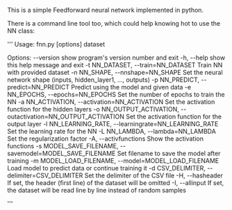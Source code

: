 This is a simple Feedforward neural network implemented in python.

There is a command line tool too, which could help knowing hot to use the NN class:

'''
Usage: fnn.py [options] dataset

Options:
  --version             show program's version number and exit
  -h, --help            show this help message and exit
  -t NN_DATASET, --train=NN_DATASET
                        Train NN with provided dataset
  -n NN_SHAPE, --nnshape=NN_SHAPE
                        Set the neural network shape (inputs, hidden_layer1,
                        ..., outputs)
  -p NN_PREDICT, --predict=NN_PREDICT
                        Predict using the model and given data
  -e NN_EPOCHS, --epochs=NN_EPOCHS
                        Set the number of epochs to train the NN
  -a NN_ACTIVATION, --activation=NN_ACTIVATION
                        Set the activation function for the hidden layers
  -o NN_OUTPUT_ACTIVATION, --outactivation=NN_OUTPUT_ACTIVATION
                        Set the activation function for the output layer
  -l NN_LEARNING_RATE, --learningrate=NN_LEARNING_RATE
                        Set the learning rate for the NN
  -L NN_LAMBDA, --lambda=NN_LAMBDA
                        Set the regularization factor
  -A, --activfunctions  Show the activation functions
  -s MODEL_SAVE_FILENAME, --savemodel=MODEL_SAVE_FILENAME
                        Set filename to save the model after training
  -m MODEL_LOAD_FILENAME, --model=MODEL_LOAD_FILENAME
                        Load model to predict data or continue training it
  -d CSV_DELIMITER, --delimiter=CSV_DELIMITER
                        Set the delimiter of the CSV file
  -H, --hasheader       If set, the header (first line) of the dataset will be
                        omitted
  -I, --allinput        If set, the dataset will be read line by line instead
                        of random samples

'''

